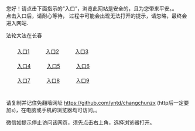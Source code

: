 您好！请点击下面指示的“入口”，浏览此网站是安全的，且为您带来平安。。 <br/>
点击入口后，请耐心等待， 过程中可能会出现无法打开的提示，请忽略，最终会进入网站. </br>

法轮大法在长春<br/>
<div style="padding:10px"><a style="margin:20px" target="_blank" href="https://drbgan605wd2.cloudfront.net/2Qpsp?ygmifod" id="ccLink1" rel="nofollow">入口1</a> <a target="_blank" style="margin:20px" href="https://d1ervmfx5lih4v.cloudfront.net/2Qpsp?tpedb" id="ccLink2" rel="nofollow">入口2</a> <a style="margin:20px" target="_blank" href="https://d3u0uf7zyiv6tf.cloudfront.net/2Qpsp?cyzpbum" id="ccLink3" rel="nofollow">入口3</a></div>

<div style="padding:10px" ><a style="margin:20px" target="_blank" href="https://drbgan605wd2.cloudfront.net/2Qpsp?ygmifod" id="ccLink4" rel="nofollow">入口4</a> <a style="margin:20px" href="https://d1ervmfx5lih4v.cloudfront.net/2Qpsp?tpedb" target="_blank" id="ccLink5" rel="nofollow">入口5</a> <a style="margin:20px" href="https://d3u0uf7zyiv6tf.cloudfront.net/2Qpsp?cyzpbum" target="_blank" id="ccLink6" rel="nofollow">入口6</a></div>

<div style="padding:10px"><a style="margin:20px" target="_blank" href="https://drbgan605wd2.cloudfront.net/2Qpsp?ygmifod" id="ccLink7" rel="nofollow">入口7</a> <a style="margin:20px" href="https://d1ervmfx5lih4v.cloudfront.net/2Qpsp?tpedb" target="_blank" id="ccLink8" rel="nofollow">入口8</a> <a style="margin:20px" target="_blank" href="https://d3u0uf7zyiv6tf.cloudfront.net/2Qpsp?cyzpbum" id="ccLink9" rel="nofollow">入口9</a></div>

<br/>



请复制并记住免翻墙网址 https://github.com/yntd/changchunzx (http后一定要加s)，在电脑或手机的浏览器均可访问。。<br/>

微信如提示停止访问该网页，须先点击右上角，选择浏览器打开。
